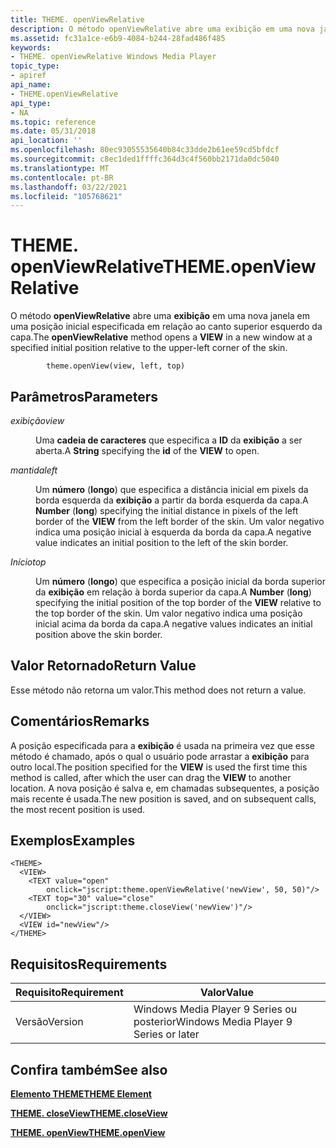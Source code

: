 ```yaml
---
title: THEME. openViewRelative
description: O método openViewRelative abre uma exibição em uma nova janela em uma posição inicial especificada em relação ao canto superior esquerdo da capa.
ms.assetid: fc31a1ce-e6b9-4084-b244-28fad486f485
keywords:
- THEME. openViewRelative Windows Media Player
topic_type:
- apiref
api_name:
- THEME.openViewRelative
api_type:
- NA
ms.topic: reference
ms.date: 05/31/2018
api_location: ''
ms.openlocfilehash: 80ec93055535640b84c33dde2b61ee59cd5bfdcf
ms.sourcegitcommit: c8ec1ded1ffffc364d3c4f560bb2171da0dc5040
ms.translationtype: MT
ms.contentlocale: pt-BR
ms.lasthandoff: 03/22/2021
ms.locfileid: "105768621"
---
```

# <a name="themeopenviewrelative"></a><span data-ttu-id="e178b-104">THEME. openViewRelative</span><span class="sxs-lookup"><span data-stu-id="e178b-104">THEME.openViewRelative</span></span>

<span data-ttu-id="e178b-105">O método **openViewRelative** abre uma **exibição** em uma nova janela em uma posição inicial especificada em relação ao canto superior esquerdo da capa.</span><span class="sxs-lookup"><span data-stu-id="e178b-105">The **openViewRelative** method opens a **VIEW** in a new window at a specified initial position relative to the upper-left corner of the skin.</span></span>

``` syntax
        theme.openView(view, left, top)
```

## <a name="parameters"></a><span data-ttu-id="e178b-106">Parâmetros</span><span class="sxs-lookup"><span data-stu-id="e178b-106">Parameters</span></span>

<dl> <dt>

<span data-ttu-id="e178b-107"><span id="view"></span><span id="VIEW"></span>*exibição*</span><span class="sxs-lookup"><span data-stu-id="e178b-107"><span id="view"></span><span id="VIEW"></span>*view*</span></span>
</dt> <dd>

<span data-ttu-id="e178b-108">Uma **cadeia de caracteres** que especifica a **ID** da **exibição** a ser aberta.</span><span class="sxs-lookup"><span data-stu-id="e178b-108">A **String** specifying the **id** of the **VIEW** to open.</span></span>

</dd> <dt>

<span data-ttu-id="e178b-109"><span id="left"></span><span id="LEFT"></span>*mantida*</span><span class="sxs-lookup"><span data-stu-id="e178b-109"><span id="left"></span><span id="LEFT"></span>*left*</span></span>
</dt> <dd>

<span data-ttu-id="e178b-110">Um **número** (**longo**) que especifica a distância inicial em pixels da borda esquerda da **exibição** a partir da borda esquerda da capa.</span><span class="sxs-lookup"><span data-stu-id="e178b-110">A **Number** (**long**) specifying the initial distance in pixels of the left border of the **VIEW** from the left border of the skin.</span></span> <span data-ttu-id="e178b-111">Um valor negativo indica uma posição inicial à esquerda da borda da capa.</span><span class="sxs-lookup"><span data-stu-id="e178b-111">A negative value indicates an initial position to the left of the skin border.</span></span>

</dd> <dt>

<span data-ttu-id="e178b-112"><span id="top"></span><span id="TOP"></span>*Início*</span><span class="sxs-lookup"><span data-stu-id="e178b-112"><span id="top"></span><span id="TOP"></span>*top*</span></span>
</dt> <dd>

<span data-ttu-id="e178b-113">Um **número** (**longo**) que especifica a posição inicial da borda superior da **exibição** em relação à borda superior da capa.</span><span class="sxs-lookup"><span data-stu-id="e178b-113">A **Number** (**long**) specifying the initial position of the top border of the **VIEW** relative to the top border of the skin.</span></span> <span data-ttu-id="e178b-114">Um valor negativo indica uma posição inicial acima da borda da capa.</span><span class="sxs-lookup"><span data-stu-id="e178b-114">A negative values indicates an initial position above the skin border.</span></span>

</dd> </dl>

## <a name="return-value"></a><span data-ttu-id="e178b-115">Valor Retornado</span><span class="sxs-lookup"><span data-stu-id="e178b-115">Return Value</span></span>

<span data-ttu-id="e178b-116">Esse método não retorna um valor.</span><span class="sxs-lookup"><span data-stu-id="e178b-116">This method does not return a value.</span></span>

## <a name="remarks"></a><span data-ttu-id="e178b-117">Comentários</span><span class="sxs-lookup"><span data-stu-id="e178b-117">Remarks</span></span>

<span data-ttu-id="e178b-118">A posição especificada para a **exibição** é usada na primeira vez que esse método é chamado, após o qual o usuário pode arrastar a **exibição** para outro local.</span><span class="sxs-lookup"><span data-stu-id="e178b-118">The position specified for the **VIEW** is used the first time this method is called, after which the user can drag the **VIEW** to another location.</span></span> <span data-ttu-id="e178b-119">A nova posição é salva e, em chamadas subsequentes, a posição mais recente é usada.</span><span class="sxs-lookup"><span data-stu-id="e178b-119">The new position is saved, and on subsequent calls, the most recent position is used.</span></span>

## <a name="examples"></a><span data-ttu-id="e178b-120">Exemplos</span><span class="sxs-lookup"><span data-stu-id="e178b-120">Examples</span></span>


```JScript
<THEME>
  <VIEW>
    <TEXT value="open" 
        onclick="jscript:theme.openViewRelative('newView', 50, 50)"/>
    <TEXT top="30" value="close" 
        onclick="jscript:theme.closeView('newView')"/>
  </VIEW>
  <VIEW id="newView"/>
</THEME>
```



## <a name="requirements"></a><span data-ttu-id="e178b-121">Requisitos</span><span class="sxs-lookup"><span data-stu-id="e178b-121">Requirements</span></span>



| <span data-ttu-id="e178b-122">Requisito</span><span class="sxs-lookup"><span data-stu-id="e178b-122">Requirement</span></span> | <span data-ttu-id="e178b-123">Valor</span><span class="sxs-lookup"><span data-stu-id="e178b-123">Value</span></span> |
|--------------------|---------------------------------------------------|
| <span data-ttu-id="e178b-124">Versão</span><span class="sxs-lookup"><span data-stu-id="e178b-124">Version</span></span><br/> | <span data-ttu-id="e178b-125">Windows Media Player 9 Series ou posterior</span><span class="sxs-lookup"><span data-stu-id="e178b-125">Windows Media Player 9 Series or later</span></span><br/> |



## <a name="see-also"></a><span data-ttu-id="e178b-126">Confira também</span><span class="sxs-lookup"><span data-stu-id="e178b-126">See also</span></span>

<dl> <dt>

[<span data-ttu-id="e178b-127">**Elemento THEME**</span><span class="sxs-lookup"><span data-stu-id="e178b-127">**THEME Element**</span></span>](theme-element.md)
</dt> <dt>

[<span data-ttu-id="e178b-128">**THEME. closeView**</span><span class="sxs-lookup"><span data-stu-id="e178b-128">**THEME.closeView**</span></span>](theme-closeview.md)
</dt> <dt>

[<span data-ttu-id="e178b-129">**THEME. openView**</span><span class="sxs-lookup"><span data-stu-id="e178b-129">**THEME.openView**</span></span>](theme-openview.md)
</dt> </dl>

 

 





